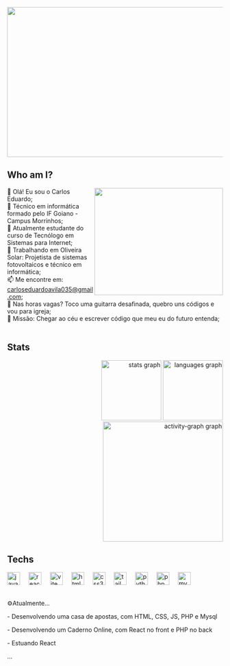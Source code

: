 <img src="https://media4.giphy.com/media/v1.Y2lkPTc5MGI3NjExenJmbmFrbzluYXpxenFkOHUxMGF6N282b2QxYndqYWV0eXdsdjdnZyZlcD12MV9pbnRlcm5hbF9naWZfYnlfaWQmY3Q9Zw/wCr27DdyLbVGADZ3VX/giphy.gif" width="850" height="350" />

<h2>Who am I?</h2>

<img src="https://spotify-recently-played-readme.vercel.app/api?user=j89pzzo2rpghmfn01g7tq151v" width="300" height="250" align="right"/>

👋 Olá! Eu sou o Carlos Eduardo; <br>
🧰 Técnico em informática formado pelo IF Goiano - Campus Morrinhos;<br>
🌱 Atualmente estudante do curso de Tecnólogo em Sistemas para Internet;<br>
💼 Trabalhando em Oliveira Solar: Projetista de sistemas fotovoltaicos e técnico em informática;<br>
📫 Me encontre em: carloseduardoavila035@gmail.com;<br>
🎸 Nas horas vagas? Toco uma guitarra desafinada, quebro uns códigos e vou para igreja;<br>
🎯 Missão: Chegar ao céu e escrever código que meu eu do futuro entenda; <br>
<br>

<h2 align="left">Stats</h2>

<div align="right">
  <img src="https://github-readme-stats.vercel.app/api?username=CarlosEduardo034&hide_title=false&hide_rank=false&show_icons=true&include_all_commits=true&count_private=true&disable_animations=false&theme=vue-dark&locale=en&hide_border=true&order=1" height="140" alt="stats graph"  />
  <img src="https://github-readme-stats.vercel.app/api/top-langs?username=CarlosEduardo034&locale=en&hide_title=false&layout=compact&card_width=320&langs_count=5&theme=vue-dark&hide_border=true&order=2" height="140" alt="languages graph"  />
  <img src="https://github-readme-activity-graph.vercel.app/graph?username=CarlosEduardo034&radius=16&theme=vue&area=true&order=5&hide_border=true" height="280" alt="activity-graph graph"  />
</div>

<h2 align="left">Techs</h2>

<div align="left">
  <img src="https://img.shields.io/badge/JavaScript-F7DF1E?logo=javascript&logoColor=black&style=for-the-badge" height="30" alt="javascript logo" />
  <img width="12" />
  <img src="https://img.shields.io/badge/React-61DAFB?logo=react&logoColor=black&style=for-the-badge" height="30" alt="react logo" />
  <img width="12" />
  <img src="https://img.shields.io/badge/Vite-646CFF?logo=vite&logoColor=white&style=for-the-badge" height="30" alt="vite logo" />
  <img width="12" />
  <img src="https://img.shields.io/badge/HTML5-E34F26?logo=html5&logoColor=white&style=for-the-badge" height="30" alt="html5 logo" />
  <img width="12" />
  <img src="https://img.shields.io/badge/CSS3-1572B6?logo=css3&logoColor=white&style=for-the-badge" height="30" alt="css3 logo" />
  <img width="12" />
  <img src="https://img.shields.io/badge/Tailwind CSS-06B6D4?logo=tailwindcss&logoColor=black&style=for-the-badge" height="30" alt="tailwindcss logo" />
  <img width="12" />
  <img src="https://img.shields.io/badge/Python-3776AB?logo=python&logoColor=white&style=for-the-badge" height="30" alt="python logo" />
  <img width="12" />
  <img src="https://img.shields.io/badge/PHP-777BB4?logo=php&logoColor=black&style=for-the-badge" height="30" alt="php logo" />
  <img width="12" />
  <img src="https://img.shields.io/badge/MySQL-4479A1?logo=mysql&logoColor=white&style=for-the-badge" height="30" alt="mysql logo" />
</div>

<br>
<p>⚙️Atualmente...</p>
<p>- Desenvolvendo uma casa de apostas, com HTML, CSS, JS, PHP e Mysql</p>
<p>- Desenvolvendo um Caderno Online, com React no front e PHP no back</p>
<p>- Estuando React</p>
<p>...</p>

